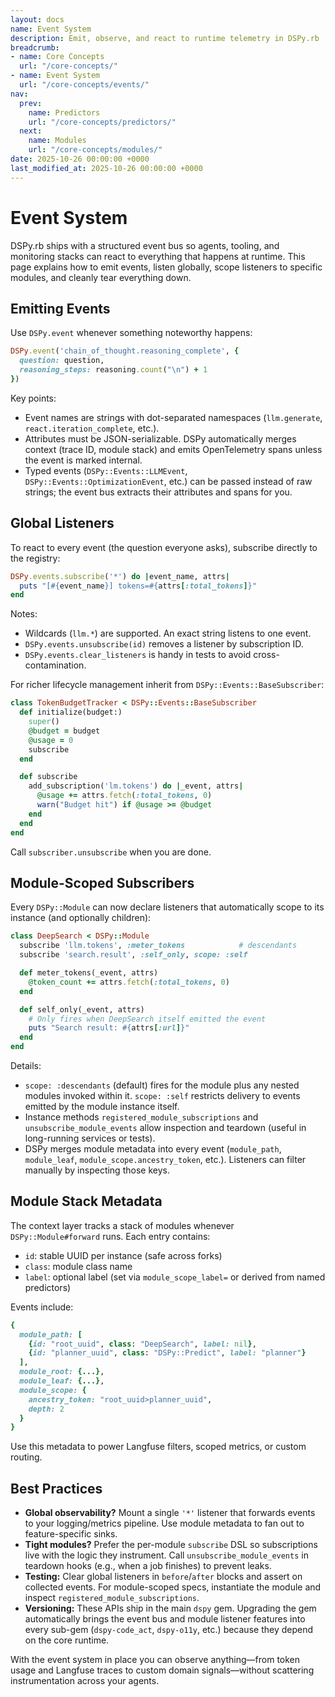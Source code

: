 ```yaml
---
layout: docs
name: Event System
description: Emit, observe, and react to runtime telemetry in DSPy.rb
breadcrumb:
- name: Core Concepts
  url: "/core-concepts/"
- name: Event System
  url: "/core-concepts/events/"
nav:
  prev:
    name: Predictors
    url: "/core-concepts/predictors/"
  next:
    name: Modules
    url: "/core-concepts/modules/"
date: 2025-10-26 00:00:00 +0000
last_modified_at: 2025-10-26 00:00:00 +0000
---
```

# Event System

DSPy.rb ships with a structured event bus so agents, tooling, and monitoring stacks can react to everything that happens at runtime. This page explains how to emit events, listen globally, scope listeners to specific modules, and cleanly tear everything down.

## Emitting Events

Use `DSPy.event` whenever something noteworthy happens:

```ruby
DSPy.event('chain_of_thought.reasoning_complete', {
  question: question,
  reasoning_steps: reasoning.count("\n") + 1
})
```

Key points:

- Event names are strings with dot-separated namespaces (`llm.generate`, `react.iteration_complete`, etc.).
- Attributes must be JSON-serializable. DSPy automatically merges context (trace ID, module stack) and emits OpenTelemetry spans unless the event is marked internal.
- Typed events (`DSPy::Events::LLMEvent`, `DSPy::Events::OptimizationEvent`, etc.) can be passed instead of raw strings; the event bus extracts their attributes and spans for you.

## Global Listeners

To react to every event (the question everyone asks), subscribe directly to the registry:

```ruby
DSPy.events.subscribe('*') do |event_name, attrs|
  puts "[#{event_name}] tokens=#{attrs[:total_tokens]}"
end
```

Notes:

- Wildcards (`llm.*`) are supported. An exact string listens to one event.
- `DSPy.events.unsubscribe(id)` removes a listener by subscription ID.
- `DSPy.events.clear_listeners` is handy in tests to avoid cross-contamination.

For richer lifecycle management inherit from `DSPy::Events::BaseSubscriber`:

```ruby
class TokenBudgetTracker < DSPy::Events::BaseSubscriber
  def initialize(budget:)
    super()
    @budget = budget
    @usage = 0
    subscribe
  end

  def subscribe
    add_subscription('lm.tokens') do |_event, attrs|
      @usage += attrs.fetch(:total_tokens, 0)
      warn("Budget hit") if @usage >= @budget
    end
  end
end
```

Call `subscriber.unsubscribe` when you are done.

## Module-Scoped Subscribers

Every `DSPy::Module` can now declare listeners that automatically scope to its instance (and optionally children):

```ruby
class DeepSearch < DSPy::Module
  subscribe 'llm.tokens', :meter_tokens            # descendants
  subscribe 'search.result', :self_only, scope: :self

  def meter_tokens(_event, attrs)
    @token_count += attrs.fetch(:total_tokens, 0)
  end

  def self_only(_event, attrs)
    # Only fires when DeepSearch itself emitted the event
    puts "Search result: #{attrs[:url]}"
  end
end
```

Details:

- `scope: :descendants` (default) fires for the module plus any nested modules invoked within it. `scope: :self` restricts delivery to events emitted by the module instance itself.
- Instance methods `registered_module_subscriptions` and `unsubscribe_module_events` allow inspection and teardown (useful in long-running services or tests).
- DSPy merges module metadata into every event (`module_path`, `module_leaf`, `module_scope.ancestry_token`, etc.). Listeners can filter manually by inspecting those keys.

## Module Stack Metadata

The context layer tracks a stack of modules whenever `DSPy::Module#forward` runs. Each entry contains:

- `id`: stable UUID per instance (safe across forks)
- `class`: module class name
- `label`: optional label (set via `module_scope_label=` or derived from named predictors)

Events include:

```ruby
{
  module_path: [
    {id: "root_uuid", class: "DeepSearch", label: nil},
    {id: "planner_uuid", class: "DSPy::Predict", label: "planner"}
  ],
  module_root: {...},
  module_leaf: {...},
  module_scope: {
    ancestry_token: "root_uuid>planner_uuid",
    depth: 2
  }
}
```

Use this metadata to power Langfuse filters, scoped metrics, or custom routing.

## Best Practices

- **Global observability?** Mount a single `'*'` listener that forwards events to your logging/metrics pipeline. Use module metadata to fan out to feature-specific sinks.
- **Tight modules?** Prefer the per-module `subscribe` DSL so subscriptions live with the logic they instrument. Call `unsubscribe_module_events` in teardown hooks (e.g., when a job finishes) to prevent leaks.
- **Testing:** Clear global listeners in `before`/`after` blocks and assert on collected events. For module-scoped specs, instantiate the module and inspect `registered_module_subscriptions`.
- **Versioning:** These APIs ship in the main `dspy` gem. Upgrading the gem automatically brings the event bus and module listener features into every sub-gem (`dspy-code_act`, `dspy-o11y`, etc.) because they depend on the core runtime.

With the event system in place you can observe anything—from token usage and Langfuse traces to custom domain signals—without scattering instrumentation across your agents.

